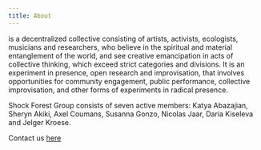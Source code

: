 ```yaml
---
title: About
---
```

is a decentralized collective consisting of artists, activists, ecologists, musicians and researchers, who believe in the spiritual and material entanglement of the world, and see creative emancipation in acts of collective thinking, which exceed strict categories and divisions. It is an experiment in presence, open research and improvisation, that
involves opportunities for community engagement, public performance, collective improvisation, and other forms of experiments in radical presence. 


Shock Forest Group consists of seven active members: Katya Abazajian, Sheryn Akiki, Axel Coumans, Susanna Gonzo, Nicolas Jaar, Daria Kiseleva and Jelger Kroese.


Contact us [here](mailto:info@shockforest.group)
